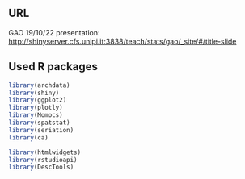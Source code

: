 ## URL

GAO 19/10/22 presentation: http://shinyserver.cfs.unipi.it:3838/teach/stats/gao/_site/#/title-slide

## Used R packages

```r
library(archdata)  
library(shiny)
library(ggplot2)
library(plotly)
library(Momocs)
library(spatstat)
library(seriation)
library(ca)

library(htmlwidgets)
library(rstudioapi)
library(DescTools)
```